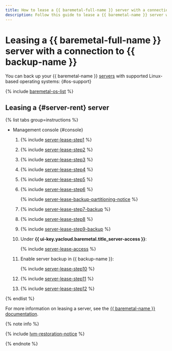 ```yaml
---
title: How to lease a {{ baremetal-full-name }} server with a connection to {{ backup-full-name }}
description: Follow this guide to lease a {{ baremetal-name }} server with a connection to {{ backup-name }}.
---
```


# Leasing a {{ baremetal-full-name }} server with a connection to {{ backup-name }}

You can back up your {{ baremetal-name }} [servers](../../../baremetal/concepts/servers.md) with supported Linux-based operating systems: {#os-support}

{% include [baremetal-os-list](../../../_includes/backup/baremetal-os-list.md) %}

## Leasing a {#server-rent} server

{% list tabs group=instructions %}

- Management console {#console}

  1. {% include [server-lease-step1](../../../_includes/baremetal/instruction-steps/server-lease-step1.md) %}
  1. {% include [server-lease-step2](../../../_includes/baremetal/instruction-steps/server-lease-step2.md) %}
  1. {% include [server-lease-step3](../../../_includes/baremetal/instruction-steps/server-lease-step3.md) %}
  1. {% include [server-lease-step4](../../../_includes/baremetal/instruction-steps/server-lease-step4.md) %}
  1. {% include [server-lease-step5](../../../_includes/baremetal/instruction-steps/server-lease-step5.md) %}
  1. {% include [server-lease-step6](../../../_includes/baremetal/instruction-steps/server-lease-step6.md) %}

      {% include [server-lease-backup-partitioning-notice](../../../_includes/baremetal/instruction-steps/server-lease-backup-partitioning-notice.md) %}

  1. {% include [server-lease-step7-backup](../../../_includes/baremetal/instruction-steps/server-lease-step7-backup.md) %}
  1. {% include [server-lease-step8](../../../_includes/baremetal/instruction-steps/server-lease-step8.md) %}
  1. {% include [server-lease-step9-backup](../../../_includes/baremetal/instruction-steps/server-lease-step9-backup.md) %}
  1. Under **{{ ui-key.yacloud.baremetal.title_server-access }}**:

      {% include [server-lease-access](../../../_includes/baremetal/server-lease-access.md) %}

  1. Enable server backup in {{ backup-name }}:

      {% include [server-lease-step10](../../../_includes/baremetal/instruction-steps/server-lease-step10.md) %}

  1. {% include [server-lease-step11](../../../_includes/baremetal/instruction-steps/server-lease-step11.md) %}
  1. {% include [server-lease-step12](../../../_includes/baremetal/instruction-steps/server-lease-step12.md) %}

{% endlist %}

For more information on leasing a server, see the [{{ baremetal-name }} documentation](../../../baremetal/operations/servers/server-lease.md).

{% note info %}

{% include [lvm-restoration-notice](../../../_includes/backup/lvm-restoration-notice.md) %}

{% endnote %}